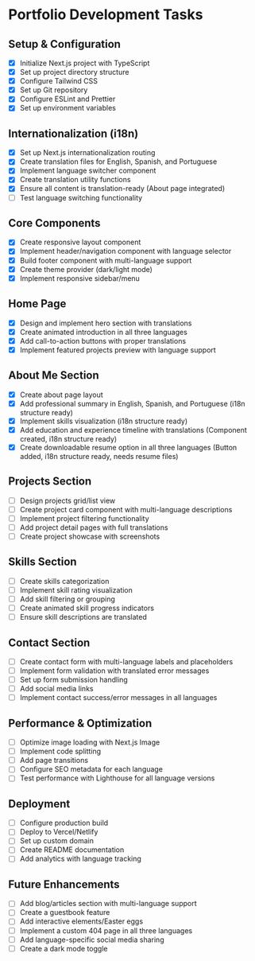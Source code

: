 # Portfolio Development Tasks

## Setup & Configuration
- [x] Initialize Next.js project with TypeScript
- [x] Set up project directory structure
- [x] Configure Tailwind CSS
- [x] Set up Git repository
- [x] Configure ESLint and Prettier
- [x] Set up environment variables

## Internationalization (i18n)
- [x] Set up Next.js internationalization routing
- [x] Create translation files for English, Spanish, and Portuguese
- [x] Implement language switcher component
- [x] Create translation utility functions
- [x] Ensure all content is translation-ready (About page integrated)
- [ ] Test language switching functionality

## Core Components
- [x] Create responsive layout component
- [x] Implement header/navigation component with language selector
- [x] Build footer component with multi-language support
- [x] Create theme provider (dark/light mode)
- [x] Implement responsive sidebar/menu

## Home Page
- [x] Design and implement hero section with translations
- [x] Create animated introduction in all three languages
- [x] Add call-to-action buttons with proper translations
- [x] Implement featured projects preview with language support

## About Me Section
- [x] Create about page layout
- [x] Add professional summary in English, Spanish, and Portuguese (i18n structure ready)
- [x] Implement skills visualization (i18n structure ready)
- [x] Add education and experience timeline with translations (Component created, i18n structure ready)
- [x] Create downloadable resume option in all three languages (Button added, i18n structure ready, needs resume files)

## Projects Section
- [ ] Design projects grid/list view
- [ ] Create project card component with multi-language descriptions
- [ ] Implement project filtering functionality
- [ ] Add project detail pages with full translations
- [ ] Create project showcase with screenshots

## Skills Section
- [ ] Create skills categorization
- [ ] Implement skill rating visualization
- [ ] Add skill filtering or grouping
- [ ] Create animated skill progress indicators
- [ ] Ensure skill descriptions are translated

## Contact Section
- [ ] Create contact form with multi-language labels and placeholders
- [ ] Implement form validation with translated error messages
- [ ] Set up form submission handling
- [ ] Add social media links
- [ ] Implement contact success/error messages in all languages

## Performance & Optimization
- [ ] Optimize image loading with Next.js Image
- [ ] Implement code splitting
- [ ] Add page transitions
- [ ] Configure SEO metadata for each language
- [ ] Test performance with Lighthouse for all language versions

## Deployment
- [ ] Configure production build
- [ ] Deploy to Vercel/Netlify
- [ ] Set up custom domain
- [ ] Create README documentation
- [ ] Add analytics with language tracking

## Future Enhancements
- [ ] Add blog/articles section with multi-language support
- [ ] Create a guestbook feature
- [ ] Add interactive elements/Easter eggs
- [ ] Implement a custom 404 page in all three languages
- [ ] Add language-specific social media sharing
- [ ] Create a dark mode toggle
